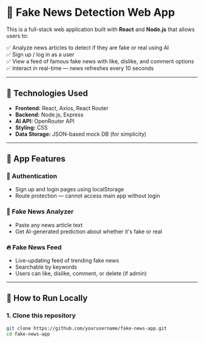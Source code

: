 # 📰 Fake News Detection Web App

This is a full-stack web application built with **React** and **Node.js** that allows users to:

✅ Analyze news articles to detect if they are fake or real using AI  
✅ Sign up / log in as a user  
✅ View a feed of famous fake news with like, dislike, and comment options  
✅ Interact in real-time — news refreshes every 10 seconds  

---

## 🔧 Technologies Used

- **Frontend:** React, Axios, React Router
- **Backend:** Node.js, Express
- **AI API:** OpenRouter API
- **Styling:** CSS
- **Data Storage:** JSON-based mock DB (for simplicity)

---

## 📸 App Features

### 👤 Authentication
- Sign up and login pages using localStorage
- Route protection — cannot access main app without login

### 🧠 Fake News Analyzer
- Paste any news article text
- Get AI-generated prediction about whether it's fake or real

### 🔥 Fake News Feed
- Live-updating feed of trending fake news
- Searchable by keywords
- Users can like, dislike, comment, or delete (if admin)

---

## 🚀 How to Run Locally

### 1. Clone this repository

```bash
git clone https://github.com/yourusername/fake-news-app.git
cd fake-news-app

